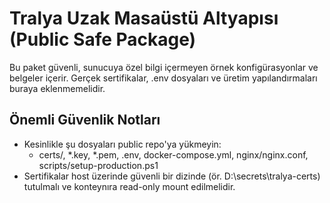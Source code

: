 ﻿# Tralya  Uzak Masaüstü Altyapısı (Public Safe Package)

Bu paket güvenli, sunucuya özel bilgi içermeyen örnek konfigürasyonlar ve belgeler içerir.
Gerçek sertifikalar, .env dosyaları ve üretim yapılandırmaları buraya eklenmemelidir.

## Önemli Güvenlik Notları
- Kesinlikle şu dosyaları public repo'ya yükmeyin:
  - certs/, *.key, *.pem, .env, docker-compose.yml, nginx/nginx.conf, scripts/setup-production.ps1
- Sertifikalar host üzerinde güvenli bir dizinde (ör. D:\secrets\tralya-certs) tutulmalı ve konteynıra read-only mount edilmelidir.
